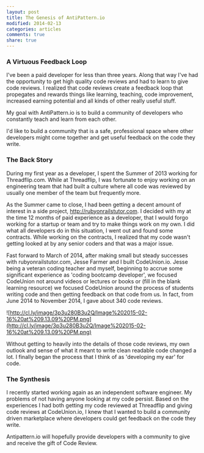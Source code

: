 ```yaml
---
layout: post
title: The Genesis of AntiPattern.io
modified: 2014-02-13
categories: articles
comments: true
share: true
---
```


### A Virtuous Feedback Loop

I've been a paid developer for less than three years.  Along that way I've had the opportunity to get high quality code reviews and had to learn to give code reviews.  I realized that code reviews create a feedback loop that propegates and rewards things like learning, teaching, code improvement, increased earning potential and all kinds of other really useful stuff.  

My goal with AntiPattern.io is to build a community of developers who constantly teach and learn from each other.  

I'd like to build a community that is a safe, professional space where other developers might come together and get useful feedback on the code they write.

### The Back Story

During my first year as a developer, I spent the Summer of 2013 working for Threadflip.com.  While at Threadflip, I was fortunate to enjoy working on an engineering team that had built a culture where all code was reviewed by usually one member of the team but frequently more.  

As the Summer came to close, I had been getting a decent amount of interest in a side project, http://rubyonrailstutor.com.  I decided with my at the time 12 months of paid experience as a developer, that I would forgo working for a startup or team and try to make things work on my own.  I did what all developers do in this situation, I went out and found some contracts.  While working on the contracts, I realized that my code wasn't getting looked at by any senior coders and that was a major issue.

Fast forward to March of 2014, after making small but steady successes with rubyonrailstutor.com, Jesse Farmer and I built CodeUnion.io.  Jesse being a veteran coding teacher and myself, beginning to accrue some significant experience as 'coding bootcamp developer', we focused CodeUnion not around videos or lectures or books or (fill in the blank learning resource) we focused CodeUnion around the process of students writing code and then getting feedback on that code from us.  In fact, from June 2014 to November 2014, I gave about 340 code reviews.

![http://cl.ly/image/3p3u280B3u2Q/Image%202015-02-16%20at%209.13.09%20PM.png](http://cl.ly/image/3p3u280B3u2Q/Image%202015-02-16%20at%209.13.09%20PM.png)

Without getting to heavily into the details of those code reviews, my own outlook and sense of what it meant to write clean readable code changed a lot.  I finally began the process that I think of as 'developing my ear' for code.

### The Synthesis

I recently started working again as an independent software engineer.  My problems of not having anyone looking at my code persist.  Based on the experiences I had both getting my code reviewed at Threadflip and giving code reviews at CodeUnion.io, I knew that I wanted to build a community driven marketplace where developers could get feedback on the code they write.

Antipattern.io will hopefully provide developers with a community to give and receive the gift of Code Review.
